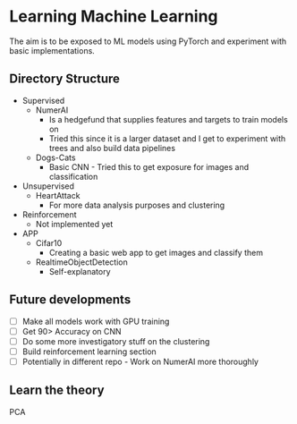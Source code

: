 # Learning Machine Learning

The aim is to be exposed to ML models using PyTorch and experiment with basic implementations.

## Directory Structure

- Supervised
  - NumerAI
    - Is a hedgefund that supplies features and targets to train models on
    - Tried this since it is a larger dataset and I get to experiment with trees and also build data pipelines
  - Dogs-Cats
    - Basic CNN - Tried this to get exposure for images and classification
- Unsupervised
  - HeartAttack
    - For more data analysis purposes and clustering
- Reinforcement
  - Not implemented yet
- APP
  - Cifar10
    - Creating a basic web app to get images and classify them
  - RealtimeObjectDetection
    - Self-explanatory

## Future developments
- [ ] Make all models work with GPU training
- [ ] Get 90> Accuracy on CNN
- [ ] Do some more investigatory stuff on the clustering
- [ ] Build reinforcement learning section
- [ ] Potentially in different repo - Work on NumerAI more thoroughly

## Learn the theory
PCA
